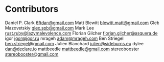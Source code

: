 # Contributors

Daniel P. Clark <6ftdan@gmail.com>
Matt Blewitt <blewitt.matt@gmail.com>
Gleb Mazovetskiy <glex.spb@gmail.com>
Mark Lee <rust.ruby@lazymalevolence.com>
Florian Gilcher <florian.gilcher@asquera.de>
igor <igor@igor.ru>
mrageh <adam@mrageh.com>
Ben Striegel <ben.striegel@gmail.com>
Julien Blanchard <julien@sideburns.eu>
dylee <dan@declare.io>
mattbeedle <mattbeedle@gmail.com>
stereobooster <stereobooster@gmail.com>
